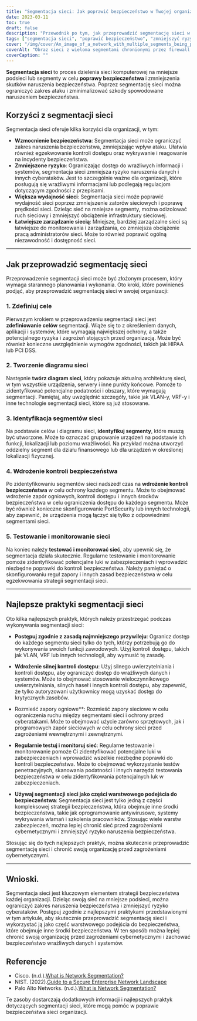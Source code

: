 ```yaml
---
title: "Segmentacja sieci: Jak poprawić bezpieczeństwo w Twojej organizacji"
date: 2023-03-11
toc: true
draft: false
description: "Przewodnik po tym, jak przeprowadzić segmentację sieci w celu poprawy bezpieczeństwa i zmniejszenia ryzyka w organizacji."
tags: ["segmentacja sieci", "poprawić bezpieczeństwo", "zmniejszyć ryzyko", "wydajność sieci", "zarządzanie siecią", "kontrole bezpieczeństwa", "firewalle", "kontrole dostępu", "najmniejszy przywilej", "uwierzytelnianie", "testowanie", "monitorowanie", "zagrożenia cybernetyczne", "naruszenia danych", "architektura sieci", "kompleksowe bezpieczeństwo", "bezpieczeństwo warstwowe", "podatności", "cyberataki", "szkolenie pracowników"]
cover: "/img/cover/An_image_of_a_network_with_multiple_segments_being_protected.png"
coverAlt: "Obraz sieci z wieloma segmentami chronionymi przez firewall i mechanizmy kontroli dostępu, z hakerem spoza sieci próbującym dostać się do środka."
coverCaption: ""
---
```


**Segmentacja sieci** to proces dzielenia sieci komputerowej na mniejsze podsieci lub segmenty w celu **poprawy bezpieczeństwa** i zmniejszenia skutków naruszenia bezpieczeństwa. Poprzez segmentację sieci można ograniczyć zakres ataku i zminimalizować szkody spowodowane naruszeniem bezpieczeństwa.

## Korzyści z segmentacji sieci

Segmentacja sieci oferuje kilka korzyści dla organizacji, w tym:

- **Wzmocnienie bezpieczeństwa**: Segmentacja sieci może ograniczyć zakres naruszenia bezpieczeństwa, zmniejszając wpływ ataku. Ułatwia również egzekwowanie kontroli dostępu oraz wykrywanie i reagowanie na incydenty bezpieczeństwa.
- **Zmniejszone ryzyko**: Ograniczając dostęp do wrażliwych informacji i systemów, segmentacja sieci zmniejsza ryzyko naruszenia danych i innych cyberataków. Jest to szczególnie ważne dla organizacji, które posługują się wrażliwymi informacjami lub podlegają regulacjom dotyczącym zgodności z przepisami.
- **Większa wydajność sieci**: Segmentacja sieci może poprawić wydajność sieci poprzez zmniejszenie zatorów sieciowych i poprawę prędkości sieci. Dzieląc sieć na mniejsze segmenty, można odizolować ruch sieciowy i zmniejszyć obciążenie infrastruktury sieciowej.
- **Łatwiejsze zarządzanie siecią**: Mniejsze, bardziej zarządzalne sieci są łatwiejsze do monitorowania i zarządzania, co zmniejsza obciążenie pracą administratorów sieci. Może to również poprawić ogólną niezawodność i dostępność sieci.

____

## Jak przeprowadzić segmentację sieci

Przeprowadzenie segmentacji sieci może być złożonym procesem, który wymaga starannego planowania i wykonania. Oto kroki, które powinieneś podjąć, aby przeprowadzić segmentację sieci w swojej organizacji:

### 1. Zdefiniuj cele

Pierwszym krokiem w przeprowadzeniu segmentacji sieci jest **zdefiniowanie celów** segmentacji. Wiąże się to z określeniem danych, aplikacji i systemów, które wymagają największej ochrony, a także potencjalnego ryzyka i zagrożeń stojących przed organizacją. Może być również konieczne uwzględnienie wymogów zgodności, takich jak HIPAA lub PCI DSS.

### 2. Tworzenie diagramu sieci

Następnie **twórz diagram sieci**, który pokazuje aktualną architekturę sieci, w tym wszystkie urządzenia, serwery i inne punkty końcowe. Pomoże to zidentyfikować potencjalne podatności i obszary, które wymagają segmentacji. Pamiętaj, aby uwzględnić szczegóły, takie jak VLAN-y, VRF-y i inne technologie segmentacji sieci, które są już stosowane.

### 3. Identyfikacja segmentów sieci

Na podstawie celów i diagramu sieci, **identyfikuj segmenty**, które muszą być utworzone. Może to oznaczać grupowanie urządzeń na podstawie ich funkcji, lokalizacji lub poziomu wrażliwości. Na przykład można utworzyć oddzielny segment dla działu finansowego lub dla urządzeń w określonej lokalizacji fizycznej.

### 4. Wdrożenie kontroli bezpieczeństwa

Po zidentyfikowaniu segmentów sieci nadszedł czas na **wdrożenie kontroli bezpieczeństwa** w celu ochrony każdego segmentu. Może to obejmować wdrożenie zapór ogniowych, kontroli dostępu i innych środków bezpieczeństwa w celu ograniczenia dostępu do każdego segmentu. Może być również konieczne skonfigurowanie PortSecurity lub innych technologii, aby zapewnić, że urządzenia mogą łączyć się tylko z odpowiednimi segmentami sieci.

### 5. Testowanie i monitorowanie sieci

Na koniec należy **testować i monitorować sieć**, aby upewnić się, że segmentacja działa skutecznie. Regularne testowanie i monitorowanie pomoże zidentyfikować potencjalne luki w zabezpieczeniach i wprowadzić niezbędne poprawki do kontroli bezpieczeństwa. Należy pamiętać o skonfigurowaniu reguł zapory i innych zasad bezpieczeństwa w celu egzekwowania strategii segmentacji sieci.

____

## Najlepsze praktyki segmentacji sieci

Oto kilka najlepszych praktyk, których należy przestrzegać podczas wykonywania segmentacji sieci:

- **Postępuj zgodnie z zasadą najmniejszego przywileju**: Ogranicz dostęp do każdego segmentu sieci tylko do tych, którzy potrzebują go do wykonywania swoich funkcji zawodowych. Użyj kontroli dostępu, takich jak VLAN, VRF lub innych technologii, aby wymusić tę zasadę.

- **Wdrożenie silnej kontroli dostępu**: Użyj silnego uwierzytelniania i kontroli dostępu, aby ograniczyć dostęp do wrażliwych danych i systemów. Może to obejmować stosowanie wieloczynnikowego uwierzytelniania, silnych haseł i innych kontroli dostępu, aby zapewnić, że tylko autoryzowani użytkownicy mogą uzyskać dostęp do krytycznych zasobów.

- Rozmieść zapory ogniowe**: Rozmieść zapory sieciowe w celu ograniczenia ruchu między segmentami sieci i ochrony przed cyberatakami. Może to obejmować użycie zarówno sprzętowych, jak i programowych zapór sieciowych w celu ochrony sieci przed zagrożeniami wewnętrznymi i zewnętrznymi.

- **Regularnie testuj i monitoruj sieć**: Regularne testowanie i monitorowanie pomoże Ci zidentyfikować potencjalne luki w zabezpieczeniach i wprowadzić wszelkie niezbędne poprawki do kontroli bezpieczeństwa. Może to obejmować wykorzystanie testów penetracyjnych, skanowania podatności i innych narzędzi testowania bezpieczeństwa w celu zidentyfikowania potencjalnych luk w zabezpieczeniach.

- **Używaj segmentacji sieci jako części warstwowego podejścia do bezpieczeństwa**: Segmentacja sieci jest tylko jedną z części kompleksowej strategii bezpieczeństwa, która obejmuje inne środki bezpieczeństwa, takie jak oprogramowanie antywirusowe, systemy wykrywania włamań i szkolenia pracowników. Stosując wiele warstw zabezpieczeń, można lepiej chronić sieć przed zagrożeniami cybernetycznymi i zmniejszyć ryzyko naruszenia bezpieczeństwa.

Stosując się do tych najlepszych praktyk, można skutecznie przeprowadzić segmentację sieci i chronić swoją organizację przed zagrożeniami cybernetycznymi.

____

## Wnioski.

Segmentacja sieci jest kluczowym elementem strategii bezpieczeństwa każdej organizacji. Dzieląc swoją sieć na mniejsze podsieci, można ograniczyć zakres naruszenia bezpieczeństwa i zmniejszyć ryzyko cyberataków. Postępuj zgodnie z najlepszymi praktykami przedstawionymi w tym artykule, aby skutecznie przeprowadzić segmentację sieci i wykorzystać ją jako część warstwowego podejścia do bezpieczeństwa, które obejmuje inne środki bezpieczeństwa. W ten sposób można lepiej chronić swoją organizację przed zagrożeniami cybernetycznymi i zachować bezpieczeństwo wrażliwych danych i systemów.

## Referencje

- Cisco. (n.d.).[What is Network Segmentation?](https://www.cisco.com/c/en/us/products/security/what-is-network-segmentation.html) 
- NIST. (2022).[Guide to a Secure Enterprise Network Landscape](https://nvlpubs.nist.gov/nistpubs/SpecialPublications/NIST.SP.800-215.pdf) 
- Palo Alto Networks. (n.d.).[What is Network Segmentation?](https://www.paloaltonetworks.com/cyberpedia/what-is-network-segmentation)

Te zasoby dostarczają dodatkowych informacji i najlepszych praktyk dotyczących segmentacji sieci, które mogą pomóc w poprawie bezpieczeństwa sieci organizacji.
